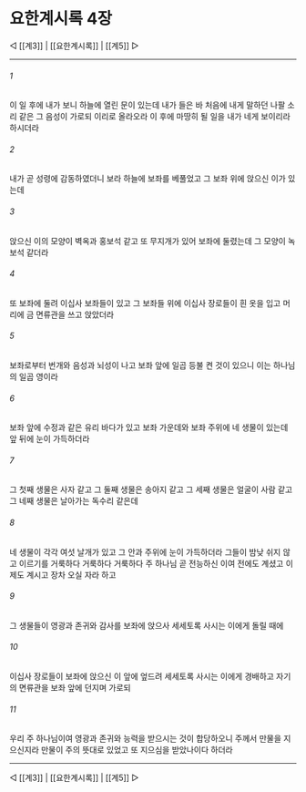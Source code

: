 # 요한계시록 4장

◁ [[계3]] | [[요한계시록]] | [[계5]] ▷
***

###### 1
이 일 후에 내가 보니 하늘에 열린 문이 있는데 내가 들은 바 처음에 내게 말하던 나팔 소리 같은 그 음성이 가로되 이리로 올라오라 이 후에 마땅히 될 일을 내가 네게 보이리라 하시더라

###### 2
내가 곧 성령에 감동하였더니 보라 하늘에 보좌를 베풀었고 그 보좌 위에 앉으신 이가 있는데

###### 3
앉으신 이의 모양이 벽옥과 홍보석 같고 또 무지개가 있어 보좌에 둘렸는데 그 모양이 녹보석 같더라

###### 4
또 보좌에 둘려 이십사 보좌들이 있고 그 보좌들 위에 이십사 장로들이 흰 옷을 입고 머리에 금 면류관을 쓰고 앉았더라

###### 5
보좌로부터 번개와 음성과 뇌성이 나고 보좌 앞에 일곱 등불 켠 것이 있으니 이는 하나님의 일곱 영이라

###### 6
보좌 앞에 수정과 같은 유리 바다가 있고 보좌 가운데와 보좌 주위에 네 생물이 있는데 앞 뒤에 눈이 가득하더라

###### 7
그 첫째 생물은 사자 같고 그 둘째 생물은 송아지 같고 그 세째 생물은 얼굴이 사람 같고 그 네째 생물은 날아가는 독수리 같은데

###### 8
네 생물이 각각 여섯 날개가 있고 그 안과 주위에 눈이 가득하더라 그들이 밤낮 쉬지 않고 이르기를 거룩하다 거룩하다 거룩하다 주 하나님 곧 전능하신 이여 전에도 계셨고 이제도 계시고 장차 오실 자라 하고

###### 9
그 생물들이 영광과 존귀와 감사를 보좌에 앉으사 세세토록 사시는 이에게 돌릴 때에

###### 10
이십사 장로들이 보좌에 앉으신 이 앞에 엎드려 세세토록 사시는 이에게 경배하고 자기의 면류관을 보좌 앞에 던지며 가로되

###### 11
우리 주 하나님이여 영광과 존귀와 능력을 받으시는 것이 합당하오니 주께서 만물을 지으신지라 만물이 주의 뜻대로 있었고 또 지으심을 받았나이다 하더라

***
◁ [[계3]] | [[요한계시록]] | [[계5]] ▷